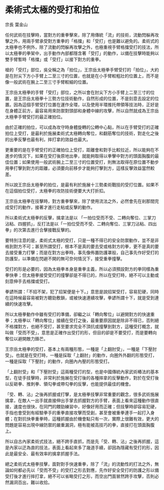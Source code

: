 # 柔術式太極的受打和拍位

宗長
葉金山

任何武術在技擊時，當對方的重拳擊來，除了用傳統「流」的技術，流動閃躲再攻擊之外，用兩手臂承受對方重拳的「格擋」和「受打」也是難以避免的。柔術式的太極拳也不例外，除了流動的閃躲再攻擊之外，也極重視手臂格擋受打的技法，所以太極拳的拳架中，出手動作內部都隱含著「受打」的動作，以備在技擊時能夠以雙手臂暫時「格擋」或「受打」以接下對方的重拳。

槍的「受打」部位，吳殳稱之為「拍位」，王宗岳太極拳手臂受打的「拍位」，大約是在肘尖下方小手臂上二至三寸的位置，也就是在小手臂較粗壯的位置上，而不是像一般武術在腕上二至三寸手臂較細的位置。

王宗岳太極拳的手臂「受打」部位，之所以會在肘尖下方小手臂上二至三寸的位置，是王宗岳太極拳十三勢方位技術動作，自然形成的位置，不是刻意去設定的位置。因為這個手臂受打位置在運作全環，以及使用半環推托帶領等技法時，正好是在身體正前方，最容易用來防禦對頭部和身體中線的攻擊，所以自然就成為王宗岳太極拳手臂受打的最正確拍位。

由於正確的拍位，可以成為攻守時身體旋轉的公轉中心點，所以在手臂受打的正確拍位上受打，是最利於施展柔術式太極轉向奪位，和翻筋奪位的技術，對走化之後的出拳反擊也最有利，摔打拿的效益也最大。

更重要的是在手臂受打的正確拍位上受打，距離會和對手比較拉近，所以能夠在不進步的情況下，如果在受打後原地出拳，就能夠取得以拳擊中對方的頭面胸腹的最佳位置；如果使用一般武術腕上二至三寸的位置受打，則無法取得在原位置不動步用拳打擊到對方的距離，必須要向前移步才能夠打擊到方，這樣反擊效益當然較差。

所以說王宗岳太極拳的拍位，是最有利於施展十三勢柔術戰技的受打位置。如果不在這個拍位受打，太極拳的攻防技術便要大大打折扣。

王宗岳太極拳在技擊時，對方重拳擊來，除了使用流法之外，必然會先在剎那間完成受打的動作，接著才進行走粘或反擊的動作。

所以柔術式太極拳的反擊，擒拿法是以 「一拍位受而不受、二轉向奪位、三掌刀沾粘、四握抓」，反打法是以「一拍位受而不受、二轉向奪位、三掌刀沾粘、四出拳」的次第去進行合擊接戰反擊的。

要特別注意的是，柔術式太極的受打，只是一種不得已的安全防禦動作，並不是非格到對方不可；甚至所謂受打，根本不是真的要去受或格對方的拳，更不是真的要去接受重力打擊；而是在對方出拳時，事先像佈置防護罩般，自己事先作好受打的防護型，以準備在閃避不開的無可奈何情況下，接受重拳撞擊。

受打的形是必要的，因為太極拳本身是重拳主義，所以必須預設對方的拳同樣為重拳快拳；但太極拳接受受打的撞擊卻是不得已的，所以在受打時，絕不可以主動或刻意伸手去格擋或受打。

拳諺所謂：「不招不架，犯了招架便是十下。」意思是說招架受打，容易犯硬，同時在這時候最容易被對方聽勁敷鎖，或被快速連續攻擊，拳諺所謂十下，就是受到連續的快速攻擊。

所以太極拳動作中雖有受打的準備，卻繼之以「轉向奪位」以避開對方的快速重拳；太極拳以「轉向奪位」接續在受打之後，最重要原因就是除非不得已，否則絕不格擋對方，也絕不受打，甚至要求完全不頂抗或撞擊到對方，這種受打概念，就叫做「受而不受」，意思是正確作出受打的形，但目的卻是不要受打，而是要轉向奪位以避開敵力鋒芒。

王宗岳太極拳的受打，基本上有兩種形態，一種是「上翻肘受」，一種是「下壓肘受」。也就是在受打時，一種是採取「上翻肘」的動作，向圈外外翻的形態受打，一種是採取「下壓肘」的動作，向圈內內壓的形態受打。

「上翻肘受」和「下壓肘受」這兩種受打的型，也是中國傳統內家武術樁法的基本型，在徒手技擊時，非常利於施展在受打後的各種摔拿的反擊動作，對於在受打後以反砸拳、推刺拳、領勾拳或帶勾拳的反擊，也能提供最佳的機會。

「受、轉、沾」之後再抓握或打擊，是太極拳技擊非常重要的觀念，很多武術施展擒拿，在敵人一出手就直接伸出手掌去抓握對方的手臂，表面上看來這種動作很直接，速度也很快，在同門的餵勁練習中，好像好用而正確；但技擊時卻容易犯硬，手指也會受到有經驗拳手的重拳直接攻擊而受創，甚至會被重拳連手一起打入身體；在對抗快拳重拳時，這種抓握由於機會點只有一次，實際上很難有效，更大的問題是容易出現中線防禦的嚴重漏洞，極有能被高技巧的拳，直接打在頭面胸腹上。

所以自古內家柔術式技法，絕不跨手直抓，而是先「受、轉、沾」之後再抓握，這是內家以迂為直的技法，表面上看起來多了幾道手續，卻因為隱藏有受打的形，因此是最安全、最有效率的擒拿抓握手法。

總之柔術式太極拳技擊，面對對手快速重拳，除了「流」的流動性的打法之外，無論如何都必先以「受而不受」的受打之形去對應，先作好安全受打的防護之形以備受打後才進行摔打拿，絕不可以省略受打之形，而空出門面冒然跨手攻擊，否則必然漏洞百出，難以收拾。
